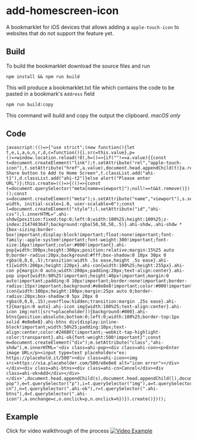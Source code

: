 # add-homescreen-icon

A bookmarklet for iOS devices that allows adding a `apple-touch-icon` to websites that do not support the feature yet.

## Build
To build the bookmarklet download the source files and run
```
npm install && npm run build
```
This will produce a bookmarklet.txt file which contains the code to be pasted in a bookmark's `Address` field
```
npm run build:copy
```
This command will build and copy the output the clipboard. *macOS only*

## Code
```
javascript:(()=>{"use strict";(new function(){let t,e,i,a,o,n,r,d,c=function(){i.src=this.value},p=()=>window.location.reload(!0),h=()=>{if(""!==a.value){{const t=document.createElement("link");t.setAttribute("rel","apple-touch-icon"),t.setAttribute("href",a.value),document.head.appendChild(t)}a.remove(),r.remove(),e.innerHTML="Use Share button to Add to Home Screen",t.classList.add("ahi-t1"),d.classList.add("ahi-t2")}else alert("Please enter URL")};this.create=(()=>{(()=>{const t=document.querySelector("meta[name=viewport]");null!==t&&t.remove()})();const s=document.createElement("meta");s.setAttribute("name","viewport"),s.setAttribute("content","width=device-width, initial-scale=1.0, user-scalable=0");const l=document.createElement("style");l.setAttribute("id","ahi-css"),l.innerHTML=".ahi-shdw{position:fixed;top:0;left:0;width:100%25;height:100%25;z-index:2147483647;background:rgba(50,50,50,.5)}.ahi-shdw,.ahi-shdw *{box-sizing:border-box!important;display:block!important;float:none!important;font-family:-apple-system!important;font-weight:300!important;font-size:16px!important;color:#000!important}.ahi-pop{width:300px;height:300px;position:relative;margin:15%25 auto 0;border-radius:20px;background:#fff;box-shadow:0 10px 30px 0 rgba(0,0,0,.5);transition:width .5s ease,height .5s ease}.ahi-t1{width:200px;height:220px}.ahi-con{width:100%25;height:255px}.ahi-con p{margin:0 auto;width:200px;padding:20px;text-align:center}.ahi-pop input{width:90%25!important;height:40px!important;margin:0 auto!important;padding:0 10px!important;border:none!important;border-radius:15px!important;background:#e8e8e8!important;color:#000!important;outline:0!important}.ahi-icon{width:100px;height:100px;margin:25px auto 0;border-radius:20px;box-shadow:0 5px 20px 0 rgba(0,0,0,.15);overflow:hidden;transition:margin .25s ease}.ahi-t2{margin:0 auto}.ahi-icon img{width:100%25;text-align:center}.ahi-icon img:not([src*=placeholder]){background:#000}.ahi-btns{position:absolute;bottom:0;left:0;width:100%25;border-top:1px solid #e8e8e8}.ahi-btns div{display:inline-block!important;width:50%25;padding:10px;text-align:center;color:#246BFC!important;-webkit-tap-highlight-color:transparent}.ahi-ok{font-weight:500!important}";const m=document.createElement("div");m.setAttribute("class","ahi-shdw"),m.innerHTML='<div class=ahi-pop><div class=ahi-con><p>Enter image URL</p><input type=text placeholder="ex: https://placehold.it/500"><div class=ahi-icon><img src=https://via.placeholder.com/500/e8e8e8 alt="icon error"></div></div><div class=ahi-btns><div class=ahi-cn>Cancel</div><div class=ahi-ok>Add</div></div></div>',document.head.appendChild(s),document.head.appendChild(l),document.body.appendChild(m),t=document.querySelector(".ahi-pop"),e=t.querySelector("p"),i=t.querySelector("img"),a=t.querySelector("input"),o=t.querySelector(".ahi-cn"),n=t.querySelector(".ahi-ok"),r=t.querySelector(".ahi-btns"),d=t.querySelector(".ahi-icon"),a.onchange=c,o.onclick=p,n.onclick=h})}).create()})();

```

## Example
Click for video walkthrough of the process
[![Video Example](ahi0.png)](https://youtu.be/cxIMJ4O9wLM)
